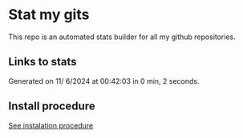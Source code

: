 # Stat my gits

This repo is an automated stats builder for all my github repositories.

## Links to stats


Generated on 11/ 6/2024 at 00:42:03 in 0 min, 2 seconds.

## Install procedure

[See instalation procedure](./src/install.md)
